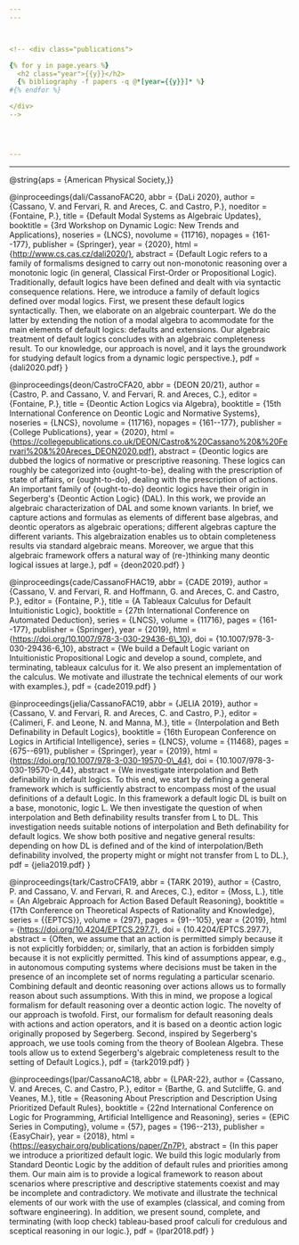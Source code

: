 ```yaml
---
---



<!-- <div class="publications">

{% for y in page.years %}
  <h2 class="year">{{y}}</h2>
  {% bibliography -f papers -q @*[year={{y}}]* %}
#{% endfor %}

</div>
-->




---
```

---

@string{aps = {American Physical Society,}}

@inproceedings{dali/CassanoFAC20,
  abbr      = {DaLi 2020},
  author    = {Cassano, V. and
               Fervari, R. and
               Areces, C. and
               Castro, P.},
  noeditor    = {Fontaine, P.},
  title     = {Default Modal Systems as Algebraic Updates},
  booktitle = {3rd Workshop on Dynamic Logic: New Trends and Applications},
  noseries    = {LNCS},
  novolume    = {11716},
  nopages     = {161--177},
  publisher = {Springer},
  year      = {2020},
  html       = {http://www.cs.cas.cz/dali2020/},
  abstract  = {Default Logic refers to a family of formalisms designed to carry out non-monotonic reasoning over a monotonic logic (in general, Classical First-Order or Propositional Logic). Traditionally, default logics have been defined and dealt with via syntactic consequence relations. Here, we introduce a family of default logics defined over modal logics. First, we present these default logics syntactically. Then, we elaborate on an algebraic counterpart. We do the latter by extending the notion of a modal algebra to acommodate for the main elements of default logics: defaults and extensions. Our algebraic treatment of default logics concludes with an algebraic completeness result. To our knowledge, our approach is novel, and it lays the groundwork for studying default logics from a dynamic logic perspective.},
  pdf       = {dali2020.pdf}
}

@inproceedings{deon/CastroCFA20,
  abbr      = {DEON 20/21},
  author    = {Castro, P. and
               Cassano, V. and
               Fervari, R. and
               Areces, C.},
  editor    = {Fontaine, P.},
  title     = {Deontic Action Logics via Algebra},
  booktitle = {15th International Conference on Deontic Logic and Normative Systems},
  noseries    = {LNCS},
  novolume    = {11716},
  nopages     = {161--177},
  publisher = {College Publications},
  year      = {2020},
  html       = {https://collegepublications.co.uk/DEON/Castro&%20Cassano%20&%20Fervari%20&%20Areces_DEON2020.pdf},
  abstract  = {Deontic logics are dubbed the logics of normative or prescriptive reasoning.	These logics can roughly be categorized into {ought-to-be}, dealing with the prescription of state of affairs, or {ought-to-do}, dealing with the prescription of actions. An important family of {ought-to-do} deontic logics have their origin in Segerberg's {Deontic Action Logic} (DAL). In this work, we provide an algebraic characterization of DAL and some known variants.	In brief, we capture actions and formulas as elements of different base algebras, and deontic operators as algebraic operations; different algebras capture the different variants. This algebraization enables us to obtain completeness results via standard algebraic means.	Moreover, we argue that this algebraic framework offers a natural way of (re-)thinking many deontic logical issues at large.},
  pdf       = {deon2020.pdf}
}

@inproceedings{cade/CassanoFHAC19,
  abbr      = {CADE 2019},
  author    = {Cassano, V. and
               Fervari, R. and
               Hoffmann, G. and
               Areces, C. and
               Castro, P.},
  editor    = {Fontaine, P.},
  title     = {A Tableaux Calculus for Default Intuitionistic Logic},
  booktitle = {27th International Conference on Automated Deduction},
  series    = {LNCS},
  volume    = {11716},
  pages     = {161--177},
  publisher = {Springer},
  year      = {2019},
  html       = {https://doi.org/10.1007/978-3-030-29436-6\_10},
  doi       = {10.1007/978-3-030-29436-6\_10},
  abstract  = {We build a Default Logic variant on Intuitionistic Propositional Logic and develop a sound, complete, and terminating, tableaux calculus for it. We also present an implementation of the calculus. We motivate and illustrate the technical elements of our work with examples.},
  pdf       = {cade2019.pdf}
}

@inproceedings{jelia/CassanoFAC19,
  abbr      = {JELIA 2019},
  author    = {Cassano, V. and
               Fervari, R. and
               Areces, C. and
               Castro, P.},
  editor    = {Calimeri, F. and
               Leone, N. and
               Manna, M.},
  title     = {Interpolation and Beth Definability in Default Logics},
  booktitle = {16th European Conference on Logics in Artificial Intelligence},
  series    = {LNCS},
  volume    = {11468},
  pages     = {675--691},
  publisher = {Springer},
  year      = {2019},
  html      = {https://doi.org/10.1007/978-3-030-19570-0\_44},
  doi       = {10.1007/978-3-030-19570-0\_44},
  abstract  = {We investigate interpolation and Beth definability in default logics. To this end, we start by defining a general framework which is sufficiently abstract to encompass most of the usual definitions of a default Logic. In this framework a default logic DL is built on a base, monotonic, logic L. We then investigate the question of when interpolation and Beth definability results transfer from L to DL. This investigation needs suitable notions of interpolation and Beth definability for default logics. We show both positive and negative general results: depending on how DL is defined and of the kind of interpolation/Beth definability involved, the property might or might not transfer from L to DL.},
  pdf       = {jelia2019.pdf}
}

@inproceedings{tark/CastroCFA19,
  abbr      = {TARK 2019},
  author    = {Castro, P. and
               Cassano, V. and
               Fervari, R. and
               Areces, C.},
  editor    = {Moss, L.},
  title     = {An Algebraic Approach for Action Based Default Reasoning},
  booktitle = {17th Conference on Theoretical Aspects of Rationality and Knowledge},
  series    = {{EPTCS}},
  volume    = {297},
  pages     = {91--105},
  year      = {2019},
  html      = {https://doi.org/10.4204/EPTCS.297.7},
  doi       = {10.4204/EPTCS.297.7},
  abstract  = {Often, we assume that an action is permitted simply because it is not explicitly forbidden; or, similarly, that an action is forbidden simply because it is not explicitly permitted. This kind of assumptions appear, e.g., in autonomous computing systems where decisions must be taken in the presence of an incomplete set of norms regulating a particular scenario.
	Combining default and deontic reasoning over actions allows us to formally reason about such assumptions. With this in mind, we propose a logical formalism for default reasoning over a deontic action logic.	The novelty of our approach is twofold.	First, our formalism for default reasoning deals with actions and action operators, and it is based on a deontic action logic originally proposed by Segerberg.	Second, inspired by Segerberg's approach, we use tools coming from the theory of Boolean Algebra.	These tools allow us to extend Segerberg's algebraic completeness result to the setting of Default Logics.},
  pdf       = {tark2019.pdf}
}

@inproceedings{lpar/CassanoAC18,
  abbr      = {LPAR-22},
  author    = {Cassano, V. and
               Areces, C. and
               Castro, P.},
  editor    = {Barthe, G. and
               Sutcliffe, G. and
               Veanes, M.},
  title     = {Reasoning About Prescription and Description Using Prioritized Default Rules},
  booktitle = {22nd International Conference on Logic for Programming, Artificial Intelligence and Reasoning},
  series    = {EPiC Series in Computing},
  volume    = {57},
  pages     = {196--213},
  publisher = {EasyChair},
  year      = {2018},
  html      = {https://easychair.org/publications/paper/Zn7P},
  abstract  = {In this paper we introduce a prioritized default logic. We build this logic modularly from Standard Deontic Logic by the addition of default rules and priorities among them. Our main aim is to provide a logical framework to reason about  scenarios where prescriptive and descriptive statements coexist and may be incomplete and contradictory.	We motivate and illustrate the technical elements of our work with the use of examples (classical, and coming from software engineering).	In addition, we present sound, complete, and terminating (with loop check) tableau-based proof calculi for credulous and sceptical reasoning in our logic.},
  pdf       = {lpar2018.pdf}
}
